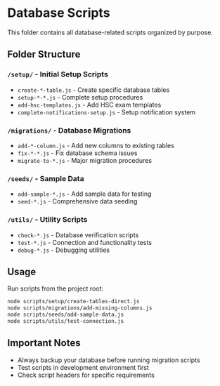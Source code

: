 # Database Scripts

This folder contains all database-related scripts organized by purpose.

## Folder Structure

### `/setup/` - Initial Setup Scripts
- `create-*-table.js` - Create specific database tables
- `setup-*-*.js` - Complete setup procedures
- `add-hsc-templates.js` - Add HSC exam templates
- `complete-notifications-setup.js` - Setup notification system

### `/migrations/` - Database Migrations
- `add-*-column.js` - Add new columns to existing tables
- `fix-*-*.js` - Fix database schema issues
- `migrate-to-*.js` - Major migration procedures

### `/seeds/` - Sample Data
- `add-sample-*.js` - Add sample data for testing
- `seed-*.js` - Comprehensive data seeding

### `/utils/` - Utility Scripts
- `check-*.js` - Database verification scripts
- `test-*.js` - Connection and functionality tests
- `debug-*.js` - Debugging utilities

## Usage
Run scripts from the project root:
```bash
node scripts/setup/create-tables-direct.js
node scripts/migrations/add-missing-columns.js
node scripts/seeds/add-sample-data.js
node scripts/utils/test-connection.js
```

## Important Notes
- Always backup your database before running migration scripts
- Test scripts in development environment first
- Check script headers for specific requirements